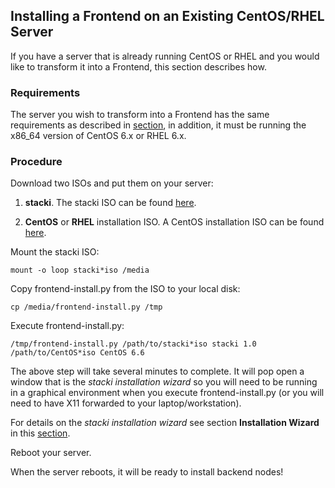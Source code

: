 ## Installing a Frontend on an Existing CentOS/RHEL Server

If you have a server that is already running CentOS or RHEL and you would like to transform it into a Frontend, this section describes how.


### Requirements

The server you wish to transform into a Frontend has the same requirements
as described in [section](Frontend-Installation), in addition, it must
be running the x86_64 version of CentOS 6.x or RHEL 6.x.


### Procedure

Download two ISOs and put them on your server:

1. **stacki**. The stacki ISO can be found [here](http://stacki.s3.amazonaws.com/1.0/stacki-1.0-I.x86_64.disk1.iso).

2. **CentOS** or **RHEL** installation ISO. A CentOS installation ISO can be found [here](http://isoredirect.centos.org/centos/6/isos/x86_64/).

Mount the stacki ISO:

`
mount -o loop stacki*iso /media
`

Copy frontend-install.py from the ISO to your local disk:

`
cp /media/frontend-install.py /tmp
`

Execute frontend-install.py:

`
/tmp/frontend-install.py /path/to/stacki*iso stacki 1.0 /path/to/CentOS*iso CentOS 6.6
`

The above step will take several minutes to complete.
It will pop open a window that
is the _stacki installation wizard_ so you will need to be running in a
graphical environment when you execute frontend-install.py (or you will
need to have X11 forwarded to your laptop/workstation).

For details on the _stacki installation wizard_ see section
**Installation Wizard** in this [section](Frontend-Installation).

Reboot your server.

When the server reboots, it will be ready to install backend nodes!

